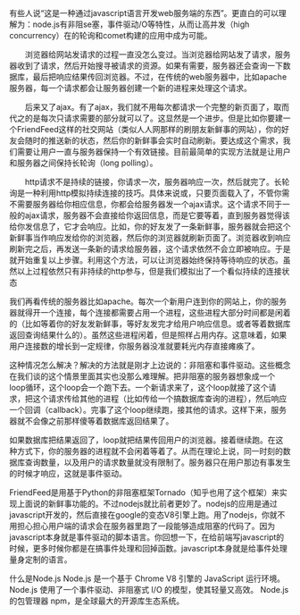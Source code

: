 有些人说“这是一种通过javascript语言开发web服务端的东西”。更直白的可以理解为：node.js有非阻se塞，事件驱动/O等特性，从而让高并发（high concurrency）在的轮询和comet构建的应用中成为可能。

　　浏览器给网站发请求的过程一直没怎么变过。当浏览器给网站发了请求，服务器收到了请求，然后开始搜寻被请求的资源。如果有需要，服务器还会查询一下数据库，最后把响应结果传回浏览器。不过，在传统的web服务器中，比如apache服务器，每一个请求都会让服务器创建一个新的进程来处理这个请求。

　　后来又了ajax。有了ajax，我们就不用每次都请求一个完整的新页面了，取而代之的是每次只请求需要的部分就可以了。这显然是一个进步。但是比如你要建一个FriendFeed这样的社交网站（类似人人网那样的刷朋友新鲜事的网站），你的好友会随时的推送新的状态，然后你的新鲜事会实时自动刷新。要达成这个需求，我们需要让用户一直与服务器保持一个有效链接。目前最简单的实现方法就是让用户和服务器之间保持长轮询（long polling）。

　　http请求不是持续的链接，你请求一次，服务器响应一次，然后就完了。长轮询是一种利用http模拟持续连接的技巧。具体来说或，只要页面载入了，不管你需不需要服务器给你相应信息，你都会给服务器发一个ajax请求。这个请求不同于一般的ajax请求，服务器不会直接给你返回信息，而是它要等着，直到服务器觉得该给你发信息了，它才会响应。比如，你的好友发了一条新鲜事，服务器就会把这个新鲜事当作响应发给你的浏览器，然后你的浏览器就刷新页面了。浏览器收到响应刷新完之后，再发送一条新的请求给服务器，这个请求依然不会立即被响应。于是就开始重复以上步骤。利用这个方法，可以让浏览器始终保持等待响应的状态。虽然以上过程依然只有非持续的http参与，但是我们模拟出了一个看似持续的连接状态

我们再看传统的服务器比如apache。每次一个新用户连到你的网站上，你的服务器就得开一个连接，每个连接都需要占用一个进程，这些进程大部分时间都是闲着的（比如等着你的好友发新鲜事，等好友发完才给用户响应信息。或者等着数据库返回查询结果什么的）。虽然这些进程闲着，但是照样占用内存。这意味着，如果用户连接数的增长到一定规律，你服务器没准就要耗光内存直接瘫痪了。

这种情况怎么解决？解决的方法就是刚才上边说的：非阻塞和事件驱动。这些概念在我们谈的这个情景里面其实也没那么难理解。把非阻塞的服务器想象成一个loop循环，这个loop会一个跑下去。一个新请求来了，这个loop就接了这个请求，把这个请求传给其他的进程（比如传给一个搞数据库查询的进程），然后响应一个回调（callback）。完事了这个loop继续跑，接其他的请求。这样下来，服务器就不会像之前那样傻等着数据库返回结果了。

如果数据库把结果返回了，loop就把结果传回用户的浏览器。接着继续跑。在这种方式下，你的服务器的进程就不会闲着等着了。从而在理论上说，同一时刻的数据库查询数量，以及用户的请求数量就没有限制了。服务器只在用户那边有事发生的时候才响应，这就是事件驱动。

FriendFeed是用基于Python的非阻塞框架Tornado（知乎也用了这个框架）来实现上面说的新鲜事功能的。不过nodejs就比前者更妙了。nodejs的应用是通过javascript开发的，然后直接在google的变态V8引擎上跑。用了nodejs，你就不用担心担心用户端的请求会在服务器里跑了一段能够造成阻塞的代码了。因为javascript本身就是事件驱动的脚本语言。你回想一下，在给前端写javascript的时候，更多时候你都是在搞事件处理和回掉函数。javascript本身就是给事件处理量身定制的语言。

什么是Node.js
Node.js 是一个基于 Chrome V8 引擎的 JavaScript 运行环境。 
Node.js 使用了一个事件驱动、非阻塞式 I/O 的模型，使其轻量又高效。 
Node.js 的包管理器 npm，是全球最大的开源库生态系统。

